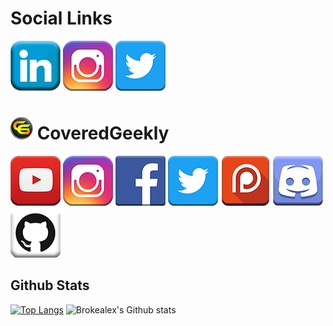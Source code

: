 # Social Links

<a href="https://www.linkedin.com/in/alexduthielnkdn/"><img src="assets/images/icons/social_media_icons/80x80/Linkedin.png"></a>
<a href="https://www.instagram.com/brokealexd/"><img src="assets/images/icons/social_media_icons/80x80/Instagram.png"></a>
<a href="https://twitter.com/AlexDuthie8"><img src="assets/images/icons/social_media_icons/80x80/Twitter.png"></a>

# <img src="assets/images/icons/CoveredGeekly.png"> CoveredGeekly

<a href="https://www.youtube.com/c/coveredgeekly"><img src="assets/images/icons/social_media_icons/80x80/YouTube.png"></a>
<a href="https://www.instagram.com/coveredgeekly"><img src="assets/images/icons/social_media_icons/80x80/Instagram.png"></a>
<a href="https://facebook.com/coveredgeekly"><img src="assets/images/icons/social_media_icons/80x80/Facebook.png"></a>
<a href="https://twitter.com/CoveredGeekly"><img src="assets/images/icons/social_media_icons/80x80/Twitter.png"></a>
<a href="https://www.patreon.com/user?u=34316453&fan_landing=true"><img src="assets/images/icons/social_media_icons/80x80/Patreon.png"></a>
<a href="https://discord.gg/nHeKqxX"><img src="assets/images/icons/social_media_icons/80x80/Discord.png"></a>
<a href="https://github.com/CoveredGeekly"><img src="assets/images/icons/social_media_icons/80x80/Github.png"></a>

## Github Stats

[![Top Langs](https://github-readme-stats.vercel.app/api/top-langs/?username=AlexDuthie)](https://github.com/AlexDuthie/github-readme-stats)
![Brokealex's Github stats](https://github-readme-stats.vercel.app/api?username=AlexDuthie&show_icons=true&theme=solarized-dark&count_private=true) 
